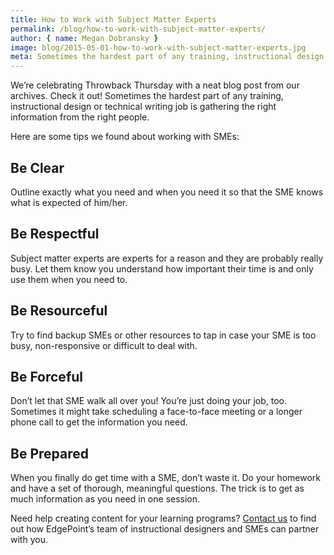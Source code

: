 ```yaml
---
title: How to Work with Subject Matter Experts
permalink: /blog/how-to-work-with-subject-matter-experts/
author: { name: Megan Dobransky }
image: blog/2015-05-01-how-to-work-with-subject-matter-experts.jpg
meta: Sometimes the hardest part of any training, instructional design or technical writing job is gathering the right information from the right people. 
---
```

We’re celebrating Throwback Thursday with a neat blog post from our archives. Check it out! Sometimes the hardest part of any training, instructional design or technical writing job is gathering the right information from the right people.

Here are some tips we found about working with SMEs:

## Be Clear
Outline exactly what you need and when you need it so that the SME knows what is expected of him/her.

## Be Respectful
Subject matter experts are experts for a reason and they are probably really busy. Let them know you understand how important their time is and only use them when you need to.

## Be Resourceful
Try to find backup SMEs or other resources to tap in case your SME is too busy, non-responsive or difficult to deal with.

## Be Forceful
Don’t let that SME walk all over you! You’re just doing your job, too. Sometimes it might take scheduling a face-to-face meeting or a longer phone call to get the information you need.

## Be Prepared
When you finally do get time with a SME, don’t waste it. Do your homework and have a set of thorough, meaningful questions. The trick is to get as much information as you need in one session.

Need help creating content for your learning programs? [Contact us](/form/talk/) to find out how EdgePoint’s team of instructional designers and SMEs can partner with you.
